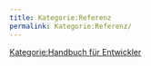 ```yaml
---
title: Kategorie:Referenz
permalink: Kategorie:Referenz/
---
```


[Kategorie:Handbuch für Entwickler](export_de/Kategorie:Handbuch_für_Entwickler.md)